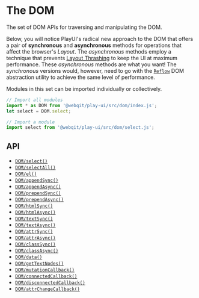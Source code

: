 # The DOM

The set of DOM APIs for traversing and manipulating the DOM.

Below, you will notice PlayUI's radical new approach to the DOM that offers a pair of **synchronous** and **asynchronous** methods for operations that affect the browser's _Layout_. The _asynchronous_ methods employ a technique that prevents [Layout Thrashing](https://developers.google.com/web/fundamentals/performance/rendering/avoid-large-complex-layouts-and-layout-thrashing) to keep the UI at maximum performance. These _asynchronous_ methods are what you want! The _synchronous_ versions would, however, need to go with the [`Reflow`](reflow) DOM abstraction utility to achieve the same level of performance.

Modules in this set can be imported individually or collectively.

```javascript
// Import all modules
import * as DOM from '@webqit/play-ui/src/dom/index.js';
let select = DOM.select;

// Import a module
import select from '@webqit/play-ui/src/dom/select.js';
```

## API
+ [`DOM/select()`](select)
+ [`DOM/selectAll()`](selectall)
+ [`DOM/el()`](el)
+ [`DOM/appendSync()`](appendsync)
+ [`DOM/appendAsync()`](appendasync)
+ [`DOM/prependSync()`](prependsync)
+ [`DOM/prependAsync()`](prependasync)
+ [`DOM/htmlSync()`](htmlsync)
+ [`DOM/htmlAsync()`](htmlasync)
+ [`DOM/textSync()`](textsync)
+ [`DOM/textAsync()`](textasync)
+ [`DOM/attrSync()`](attrsync)
+ [`DOM/attrAsync()`](attrasync)
+ [`DOM/classSync()`](classsync)
+ [`DOM/classAsync()`](classasync)
+ [`DOM/data()`](data)
+ [`DOM/getTextNodes()`](gettextnodes)
+ [`DOM/mutationCallback()`](mutationcallback)
+ [`DOM/connectedCallback()`](connectedcallback)
+ [`DOM/disconnectedCallback()`](disconnectedcallback)
+ [`DOM/attrChangeCallback()`](attrchangecallback)
